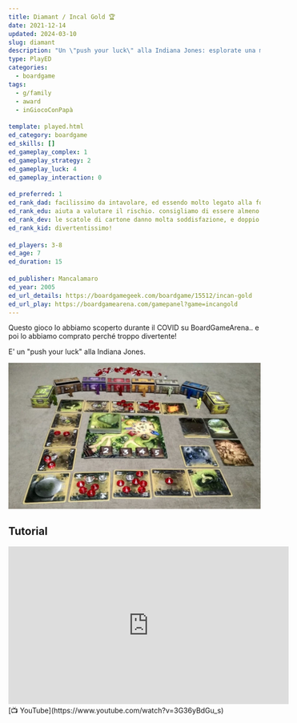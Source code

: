 ```yaml
---
title: Diamant / Incal Gold 🏆
date: 2021-12-14
updated: 2024-03-10
slug: diamant
description: "Un \"push your luck\" alla Indiana Jones: esplorate una miniera di diamanti e rischiate per ottenere il bottino più ricco prima di trovare brutte sorprese"
type: PlayED
categories:
  - boardgame
tags:
  - g/family
  - award
  - inGiocoConPapà

template: played.html
ed_category: boardgame
ed_skills: []
ed_gameplay_complex: 1
ed_gameplay_strategy: 2
ed_gameplay_luck: 4
ed_gameplay_interaction: 0

ed_preferred: 1
ed_rank_dad: facilissimo da intavolare, ed essendo molto legato alla fortuna dà molte soddisfazioni anche ai piccoli
ed_rank_edu: aiuta a valutare il rischio. consigliamo di essere almeno in 4. 6 è meglio.
ed_rank_dev: le scatole di cartone danno molta soddisfazione, e doppio livello di difficoltà se si usano anche i tesori aggiuntivi
ed_rank_kid: divertentissimo!

ed_players: 3-8
ed_age: 7
ed_duration: 15

ed_publisher: Mancalamaro
ed_year: 2005
ed_url_details: https://boardgamegeek.com/boardgame/15512/incan-gold
ed_url_play: https://boardgamearena.com/gamepanel?game=incangold
---
```

Questo gioco lo abbiamo scoperto durante il COVID su BoardGameArena.. e poi lo abbiamo comprato perché troppo divertente!

E' un "push your luck" alla Indiana Jones.

![img](../../assets/img/played/boardgame/diamant.jpg)

## Tutorial

<iframe width="560" height="315" src="https://www.youtube-nocookie.com/embed/3G36yBdGu_s?si=8KCZdyf3DzDTbFnf" title="YouTube video player" frameborder="0" allow="accelerometer; autoplay; clipboard-write; encrypted-media; gyroscope; picture-in-picture; web-share" allowfullscreen></iframe>
[📺 YouTube](https://www.youtube.com/watch?v=3G36yBdGu_s)
